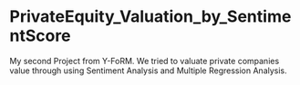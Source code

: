 # PrivateEquity_Valuation_by_SentimentScore
My second Project from Y-FoRM. We tried to valuate private companies value through using Sentiment Analysis and Multiple Regression Analysis.
